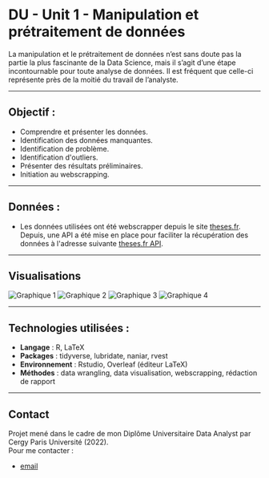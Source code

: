 # DU - Unit 1 - Manipulation et prétraitement de données
La manipulation et le prétraitement de données n’est sans doute pas la partie la plus fascinante de la Data Science, mais il s’agit d’une étape incontournable pour toute analyse de données. Il est fréquent que celle-ci représente près de la moitié du travail de l’analyste.

---

## Objectif : 
- Comprendre et présenter les données.
- Identification des données manquantes.
- Identification de problème.
- Identification d'outliers.
- Présenter des résultats préliminaires.
- Initiation au webscrapping.

---

## Données :
- Les données utilisées ont été webscrapper depuis le site [theses.fr](https://theses.fr/?domaine=theses). Depuis, une API a été mise en place pour faciliter la récupération des données à l'adresse suivante [theses.fr API](https://documentation.abes.fr/aidethesesfr/index.html#PrincipeAPI).

---

## Visualisations

![Graphique 1](https://github.com/FabienHaury/DU-Unit1-Manipulation-et-pretraitement-de-donnees/blob/main/Screenshot/PhD%20visualisation%20NA-1.png)
![Graphique 2](https://github.com/FabienHaury/DU-Unit1-Manipulation-et-pretraitement-de-donnees/blob/main/Screenshot/PhD%20probl%C3%A8mes%20date%20soutenance-2.png)
![Graphique 3](https://github.com/FabienHaury/DU-Unit1-Manipulation-et-pretraitement-de-donnees/blob/main/Screenshot/PhD%20outliers%20analyse%20outliers-2.png)
![Graphique 4](https://github.com/FabienHaury/DU-Unit1-Manipulation-et-pretraitement-de-donnees/blob/main/Screenshot/PhD%20r%C3%A9sulats%20pr%C3%A9liminaires%20exploration-1.png)

---

## Technologies utilisées :
- **Langage** : R, LaTeX 
- **Packages** : tidyverse, lubridate, naniar, rvest 
- **Environnement** : Rstudio, Overleaf (éditeur LaTeX) 
- **Méthodes** : data wrangling, data visualisation, webscrapping, rédaction de rapport 

---

## Contact

Projet mené dans le cadre de mon Diplôme Universitaire Data Analyst par Cergy Paris Université (2022).   
Pour me contacter : 
- [email](mailto:67912775+FabienHaury@users.noreply.github.com)
